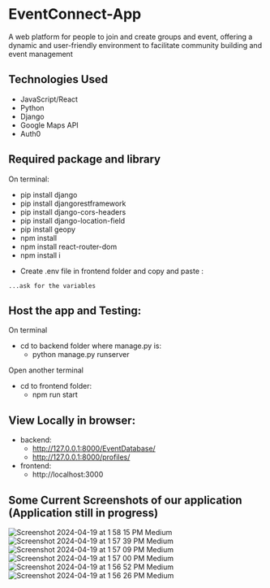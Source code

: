 # EventConnect-App
A web platform for people to join and create groups and event, offering a dynamic and user-friendly environment to facilitate community building and event management

## Technologies Used
- JavaScript/React
- Python
- Django
- Google Maps API
- Auth0

## Required package and library
On terminal:
- pip install django
- pip install djangorestframework
- pip install django-cors-headers
- pip install django-location-field
- pip install geopy 
- npm install 
- npm install react-router-dom
- npm install i

* Create .env file in frontend folder and copy and paste :
```env
...ask for the variables
```

## Host the app and Testing:
On terminal
- cd to backend folder where manage.py is:
  - python manage.py runserver

Open another terminal
- cd to frontend folder:
  - npm run start

## View Locally in browser:
- backend:
  - http://127.0.0.1:8000/EventDatabase/
  - http://127.0.0.1:8000/profiles/
- frontend:  
  - http://localhost:3000
 
## Some Current Screenshots of our application (Application still in progress)
![Screenshot 2024-04-19 at 1 58 15 PM Medium](https://github.com/nicoguerra18/EventConnect-App/assets/139820627/f8ea73c7-e45e-432f-84ad-321e2296c4e3)
![Screenshot 2024-04-19 at 1 57 39 PM Medium](https://github.com/nicoguerra18/EventConnect-App/assets/139820627/2dd8b8b6-4b89-4c2c-a657-7b54a41dd638)
![Screenshot 2024-04-19 at 1 57 09 PM Medium](https://github.com/nicoguerra18/EventConnect-App/assets/139820627/e47646aa-26a3-4d18-8469-d0eade40d06b)
![Screenshot 2024-04-19 at 1 57 00 PM Medium](https://github.com/nicoguerra18/EventConnect-App/assets/139820627/879a2063-6f45-4021-b328-946ee6dfaa85)
![Screenshot 2024-04-19 at 1 56 52 PM Medium](https://github.com/nicoguerra18/EventConnect-App/assets/139820627/8e5cc58a-dc52-4faa-932e-64ccf1d2b177)
![Screenshot 2024-04-19 at 1 56 26 PM Medium](https://github.com/nicoguerra18/EventConnect-App/assets/139820627/1e9aa7d6-5c2d-42a1-aa5e-c3e8dc4337a3)




